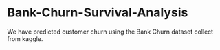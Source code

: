 # Bank-Churn-Survival-Analysis
We have predicted customer churn using the Bank Churn dataset collect from kaggle.
